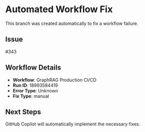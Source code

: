 # Automated Workflow Fix

This branch was created automatically to fix a workflow failure.

## Issue

#343

## Workflow Details

- **Workflow**: GraphRAG Production CI/CD
- **Run ID**: 18993584419
- **Error Type**: Unknown
- **Fix Type**: manual

## Next Steps

GitHub Copilot will automatically implement the necessary fixes.
